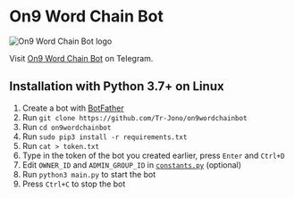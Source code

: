 # On9 Word Chain Bot
![On9 Word Chain Bot logo](https://cdn5.telesco.pe/file/bDv2sFbcYjLTFCsqbW_5_7ZJAz6XacnNUnGc-znVvPqbajtwUBft8oXNieqZ4AvksDAKP_rejslZ6ENBofcH31UipR9E7dXGkVEBonodPyMS3AU3N7gCFOEqMoJmH3fq270fIXRLEMVMzSJcm4eiTbac6vW3bK2e89hv5JY6ENkKM522r-Qc3LpBe20P0qsit22Li4tkq3H3xCbosTeRdsOTTSD8zdy0XxLJC4PMhNyglCm3FtMlV56zPFkKwYMfUEibd4SFfT184_bNYjTmWtJtFyhQJM80ara-66xEPvmu1U1QXnsbdG7qdowMv5sLQKet0LzY2N44KmcON9em6Q.jpg)

Visit [On9 Word Chain Bot](https://t.me/on9wordchainbot) on Telegram.

## Installation with Python 3.7+ on Linux
1. Create a bot with [BotFather](https://t.me/BotFather)
2. Run `git clone https://github.com/Tr-Jono/on9wordchainbot`
3. Run `cd on9wordchainbot`
4. Run `sudo pip3 install -r requirements.txt`
5. Run `cat > token.txt`
6. Type in the token of the bot you created earlier, press `Enter` and `Ctrl+D`
7. Edit `OWNER_ID` and `ADMIN_GROUP_ID` in [`constants.py`](constants.py) (optional)
8. Run `python3 main.py` to start the bot
9. Press `Ctrl+C` to stop the bot
